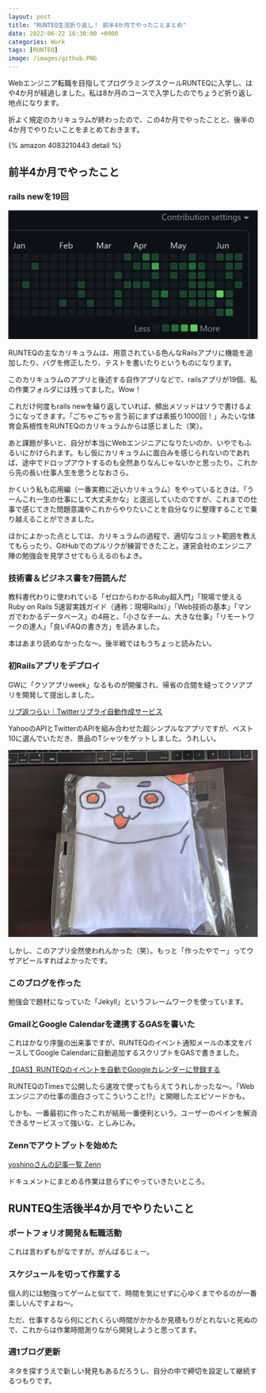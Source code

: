 ```yaml
---
layout: post
title: "RUNTEQ生活折り返し！ 前半4か月でやったことまとめ"
date: 2022-06-22 16:30:00 +0900
categories: Work
tags: [RUNTEQ]
image: /images/github.PNG
---
```


Webエンジニア転職を目指してプログラミングスクールRUNTEQに入学し、はや4か月が経過しました。私は8か月のコースで入学したのでちょうど折り返し地点になります。

折よく規定のカリキュラムが終わったので、この4か月でやったことと、後半の4か月でやりたいことをまとめておきます。

{% amazon 4083210443 detail %}

## 前半4か月でやったこと
### rails newを19回

![](/images/github.PNG)

RUNTEQの主なカリキュラムは、用意されている色んなRailsアプリに機能を追加したり、バグを修正したり、テストを書いたりというものになります。

このカリキュラムのアプリと後述する自作アプリなどで、railsアプリが19個、私の作業フォルダには残ってました。Wow！

これだけ何度もrails newを繰り返していれば、頻出メソッドはソラで書けるようになってきます。「ごちゃごちゃ言う前にまずは素振り1000回！」みたいな体育会系根性をRUNTEQのカリキュラムからは感じました（笑）。

あと課題が多いと、自分が本当にWebエンジニアになりたいのか、いやでもふるいにかけられます。もし仮にカリキュラムに面白みを感じられないのであれば、途中でドロップアウトするのも全然ありなんじゃないかと思ったり。これから先の長い仕事人生を思うとなおさら。

かくいう私も応用編（一番実務に近いカリキュラム）をやっているときは、「うーんこれ一生の仕事にして大丈夫かな」と逡巡していたのですが、これまでの仕事で感じてきた問題意識やこれからやりたいことを自分なりに整理することで乗り越えることができました。

ほかによかった点としては、カリキュラムの過程で、適切なコミット範囲を教えてもらったり、GitHubでのプルリクが練習できたこと。運営会社のエンジニア陣の勉強会を見学させてもらえるのもよき。

### 技術書＆ビジネス書を7冊読んだ

教科書代わりに使われている「ゼロからわかるRuby超入門」「現場で使える Ruby on Rails 5速習実践ガイド（通称：現場Rails）」「Web技術の基本」「マンガでわかるデータベース」の4冊と、「小さなチーム、大きな仕事」「リモートワークの達人」「良いFAQの書き方」を読みました。

本はあまり読めなかったな～。後半戦ではもうちょっと読みたい。

### 初Railsアプリをデプロイ

GWに「クソアプリweek」なるものが開催され、帰省の合間を縫ってクソアプリを開発して提出しました。

[リプ返つらい｜Twitterリプライ自動作成サービス](https://replytsurai.onrender.com/)

YahooのAPIとTwitterのAPIを組み合わせた超シンプルなアプリですが、ベスト10に選んでいただき、景品のTシャツをゲットしました。うれしい。

![](/images/rantekun.jpg)

しかし、このアプリ全然使われんかった（笑）。もっと「作ったやでー」ってウザアピールすればよかったです。

### このブログを作った

勉強会で題材になっていた「Jekyll」というフレームワークを使っています。

### GmailとGoogle Calendarを連携するGASを書いた

これはかなり序盤の出来事ですが、RUNTEQのイベント通知メールの本文をパースしてGoogle Calendarに自動追加するスクリプトをGASで書きました。

[【GAS】RUNTEQのイベントを自動でGoogleカレンダーに登録する](https://www.notion.so/GAS-RUNTEQ-Google-f06081556bf14bf19a429ccd68e6220b)

RUNTEQのTimesで公開したら速攻で使ってもらえてうれしかったな～。「Webエンジニアの仕事の面白さってこういうこと!?」と開眼したエピソードかも。

しかも、一番最初に作ったこれが結局一番便利という。ユーザーのペインを解消できるサービスって強いな、としみじみ。

### Zennでアウトプットを始めた

[yoshinoさんの記事一覧 Zenn](https://zenn.dev/yoiyoicho)

ドキュメントにまとめる作業は怠らずにやっていきたいところ。

## RUNTEQ生活後半4か月でやりたいこと

### ポートフォリオ開発＆転職活動

これは言わずもがなですが。がんばるじぇー。

### スケジュールを切って作業する

個人的には勉強ってゲームと似てて、時間を気にせずに心ゆくまでやるのが一番楽しいんですよね～。

ただ、仕事するなら何にどれくらい時間がかかるか見積もりがとれないと死ぬので、これからは作業時間測りながら開発しようと思ってます。

### 週1ブログ更新

ネタを探すうえで新しい発見もあるだろうし、自分の中で締切を設定して継続するつもりです。
